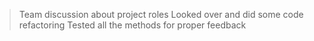 > Team discussion about project roles
> Looked over and did some code refactoring
> Tested all the methods for proper feedback
